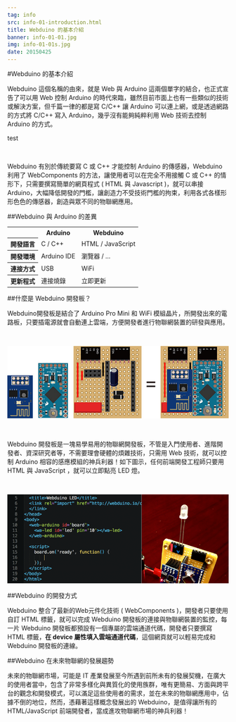 ```yaml
---
tag: info
src: info-01-introduction.html
title: Webduino 的基本介紹
banner: info-01-01.jpg
img: info-01-01s.jpg
date: 20150425
---
```


<!-- @@master  = ../../_layout.html-->

<!-- @@block  =  meta-->

<title>Webduino 的基本介紹 :::: Webduino = Web × Arduino</title>

<meta name="description" content="Webduino 這個名稱的由來，就是 Web 與 Arduino 這兩個單字的結合，也正式宣告了可以用 Web 控制 Arduino 的時代來臨，雖然目前市面上也有一些類似的技術或解決方案，但千篇一律的都是寫 C/C++ 讓 Arduino 可以連上網，或是透過網路的方式將 C/C++ 寫入 Arduino，幾乎沒有能夠純粹利用 Web 技術去控制 Arduino 的方式。">

<meta itemprop="description" content="Webduino 這個名稱的由來，就是 Web 與 Arduino 這兩個單字的結合，也正式宣告了可以用 Web 控制 Arduino 的時代來臨，雖然目前市面上也有一些類似的技術或解決方案，但千篇一律的都是寫 C/C++ 讓 Arduino 可以連上網，或是透過網路的方式將 C/C++ 寫入 Arduino，幾乎沒有能夠純粹利用 Web 技術去控制 Arduino 的方式。">

<meta property="og:description" content="Webduino 這個名稱的由來，就是 Web 與 Arduino 這兩個單字的結合，也正式宣告了可以用 Web 控制 Arduino 的時代來臨，雖然目前市面上也有一些類似的技術或解決方案，但千篇一律的都是寫 C/C++ 讓 Arduino 可以連上網，或是透過網路的方式將 C/C++ 寫入 Arduino，幾乎沒有能夠純粹利用 Web 技術去控制 Arduino 的方式。">

<meta property="og:title" content="Webduino 的基本介紹" >

<meta property="og:url" content="http://webduino.io/tutorials/info-01-introduction.html">

<meta property="og:image" content="http://webduino.io/img/tutorials/info-01-01s.jpg">

<meta itemprop="image" content="http://webduino.io/img/tutorials/info-01-01s.jpg">

<include src="../_include-tutorials.html"></include>

<!-- @@close-->



<!-- @@block  =  tutorials-->
#Webduino 的基本介紹

Webduino 這個名稱的由來，就是 Web 與 Arduino 這兩個單字的結合，也正式宣告了可以用 Web 控制 Arduino 的時代來臨，雖然目前市面上也有一些類似的技術或解決方案，但千篇一律的都是寫 C/C++ 讓 Arduino 可以連上網，或是透過網路的方式將 C/C++ 寫入 Arduino，幾乎沒有能夠純粹利用 Web 技術去控制 Arduino 的方式。

<span>test</span>

<br/>

Webduino 有別於傳統要寫 C 或 C++ 才能控制 Arduino 的傳感器，Webduino 利用了 WebComponents 的方法，讓使用者可以在完全不用接觸 C 或 C++ 的情形下，只需要撰寫簡單的網頁程式 ( HTML 與 Javascript )，就可以串接 Arduino，大幅降低開發的門檻，讓創造力不受技術門檻的拘束，利用各式各樣形形色色的傳感器，創造與眾不同的物聯網應用。

##Webduino 與 Arduino 的差異

<table>
<tr>
<th></th>
<th>Arduino</th>
<th>Webduino</th>
</tr>
<tr>
<th>開發語言</th>
<td>C / C++</td>
<td>HTML / JavaScript</td>
</tr>
<tr>
<th>開發環境</th>
<td>Arduino IDE</td>
<td>瀏覽器 / ...</td>
</tr>
<tr>
<th>連接方式</th>
<td>USB</td>
<td>WiFi</td>
</tr>
<tr>
<th>更新程式</th>
<td>連接燒錄</td>
<td>立即更新</td>
</tr>
</table>

##什麼是 Webduino 開發板？

Webduino開發板是結合了 Arduino Pro Mini 和 WiFi 模組晶片，所開發出來的電路板，只要插電源就會自動連上雲端，方便開發者進行物聯網裝置的研發與應用。

<br/>

![Webduino 的基本介紹 - 什麼是 Webduino 開發板？](../img/tutorials/info-02-02.jpg)

<br/>

Webduino 開發板是一塊易學易用的物聯網開發板，不管是入門使用者、進階開發者、資深研究者等，不需要理會硬體的煩雜技術，只需用 Web 技術，就可以控制 Arduino 相容的感應模組的神兵利器！如下圖示，任何前端開發工程師只要用 HTML 與 JavaScript ，就可以立即點亮 LED 燈。

<br/>

![Webduino 的基本介紹 - 什麼是 Webduino 開發板？](../img/tutorials/info-01-02.gif)

##Webduino 的開發方式

Webduino 整合了最新的Web元件化技術 ( WebComponents )，開發者只要使用自訂 HTML 標籤，就可以完成 Webduino 開發板的連接與物聯網裝置的監控，每一片 Webduino 開發板都預設有一個專屬的雲端通道代碼，開發者只要撰寫 HTML 標籤，**在 device 屬性填入雲端通道代碼**，這個網頁就可以輕易完成和 Webduino 開發板的連線。

##Webduino 在未來物聯網的發展趨勢

未來的物聯網市場，可能是 IT 產業發展至今所遇到前所未有的發展契機，在廣大的使用者當中，包含了非常多樣化與異質化的使用族群，唯有更簡易、方面與跨平台的觀念和開發模式，可以滿足這些使用者的需求，並在未來的物聯網應用中，佔據不倒的地位，然而，憑藉著這樣概念發展出的 Webduino，是值得讓所有的 HTML/JavaScript 前端開發者，當成進攻物聯網市場的神兵利器！

<!-- @@close-->